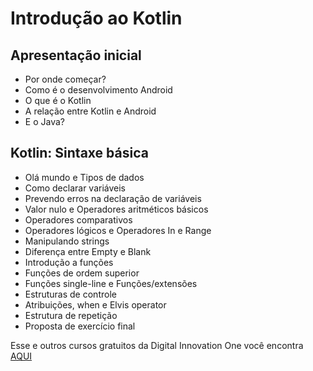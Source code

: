 # Introdução ao Kotlin


## Apresentação inicial
- Por onde começar?
- Como é o desenvolvimento Android
- O que é o Kotlin
- A relação entre Kotlin e Android
- E o Java?
## Kotlin: Sintaxe básica
- Olá mundo e Tipos de dados
- Como declarar variáveis
- Prevendo erros na declaração de variáveis
- Valor nulo e Operadores aritméticos básicos
- Operadores comparativos
- Operadores lógicos e Operadores In e Range
- Manipulando strings
- Diferença entre Empty e Blank
- Introdução a funções
- Funções de ordem superior
- Funções single-line e Funções/extensões
- Estruturas de controle
- Atribuições, when e Elvis operator
- Estrutura de repetição
- Proposta de exercício final

Esse e outros cursos gratuitos da Digital Innovation One você encontra [AQUI](https://digitalinnovation.one/)
